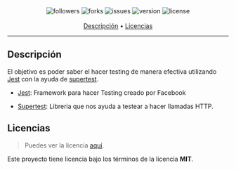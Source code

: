 <p align="center">
    <br>
    <br>
    <img src="https://img.shields.io/github/followers/santychuy?style=flat-square" alt="followers">
    <img src="https://img.shields.io/github/forks/santychuy/basic-jest-api?style=flat-square" alt="forks">
    <img src="https://img.shields.io/github/issues/santychuy/basic-jest-api?style=flat-square" alt="issues">
    <img src="https://img.shields.io/github/package-json/v/santychuy/basic-jest-api?style=flat-square" alt="version">
    <img src="https://img.shields.io/github/license/santychuy/basic-jest-api?style=flat-square" alt="license">
    <br>
    <br>
    <a href="#discord">Descripción<a/> •
    <a href="#licencias">Licencias<a/>
<p/>

---

## Descripción

El objetivo es poder saber el hacer testing de manera efectiva utilizando [Jest](https://jestjs.io/) con la ayuda de [supertest](https://www.npmjs.com/package/supertest).

- [Jest](https://jestjs.io/): Framework para hacer Testing creado por Facebook

- [Supertest](https://www.npmjs.com/package/supertest): Libreria que nos ayuda a testear a hacer llamadas HTTP.

## Licencias

> Puedes ver la licencia [aquí](https://github.com/santychuy/basic-jest-api/blob/master/LICENSE).

Este proyecto tiene licencia bajo los términos de la licencia **MIT**.
